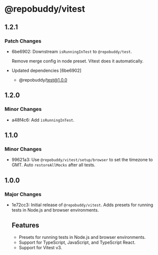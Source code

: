 # @repobuddy/vitest

## 1.2.1

### Patch Changes

- 6be6902: Downstream `isRunningInTest` to `@repobuddy/test`.

  Remove merge config in node preset.
  Vitest does it automatically.

- Updated dependencies [6be6902]
  - @repobuddy/test@1.0.0

## 1.2.0

### Minor Changes

- a48f4c6: Add `isRunningInTest`.

## 1.1.0

### Minor Changes

- 99621a3: Use `@repobuddy/vitest/setup/browser` to set the timezone to GMT.
  Auto `restoreAllMocks` after all tests.

## 1.0.0

### Major Changes

- 1e72cc3: Initial release of `@repobuddy/vitest`.
  Adds presets for running tests in Node.js and browser environments.

  ## Features

  - Presets for running tests in Node.js and browser environments.
  - Support for TypeScript, JavaScript, and TypeScript React.
  - Support for Vitest v3.
